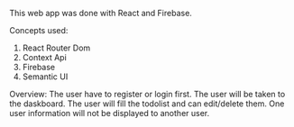 This web app was done with React and Firebase.

Concepts used: 
1. React Router Dom
2. Context Api
3. Firebase 
4. Semantic UI 


Overview: The user have to register or login first. The user will be taken to the daskboard. The user will fill the todolist and can edit/delete them. One user information will not be displayed to another user. 
